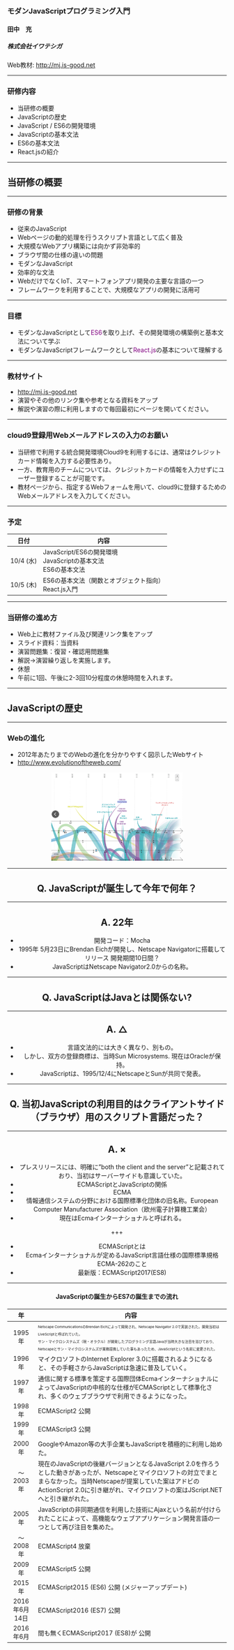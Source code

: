 ### モダンJavaScriptプログラミング入門

#### 田中　充
##### 株式会社イワテシガ

Web教材: http://mj.is-good.net

---
### 研修内容

- 当研修の概要
- JavaScriptの歴史
- JavaScript / ES6の開発環境
- JavaScriptの基本文法
- ES6の基本文法
- React.jsの紹介

---
## 当研修の概要

---
### 研修の背景
- 従来のJavaScript
 - Webページの動的処理を行うスクリプト言語として広く普及
 - 大規模なWebアプリ構築には向かず非効率的
 - ブラウザ間の仕様の違いの問題
- モダンなJavaScript
 - 効率的な文法
 - WebだけでなくIoT、スマートフォンアプリ開発の主要な言語の一つ
 - フレームワークを利用することで、大規模なアプリの開発に活用可

---

### 目標
- モダンなJavaScriptとして<span style="color:purple">ES6</span>を取り上げ、その開発環境の構築例と基本文法について学ぶ
- モダンなJavaScriptフレームワークとして<span style="color:purple">React.js</span>の基本について理解する

---

### 教材サイト
- http://mj.is-good.net
- 演習やその他のリンク集や参考となる資料をアップ
- 解説や演習の際に利用しますので毎回最初にページを開いてください。


---
### cloud9登録用Webメールアドレスの入力のお願い
- 当研修で利用する統合開発環境Cloud9を利用するには、通常はクレジットカード情報を入力する必要性あり。
- 一方、教育用のチームについては、クレジットカードの情報を入力せずにユーザー登録することが可能です。
- 教材ページから、指定するWebフォームを用いて、cloud9に登録するためのWebメールアドレスを入力してください。

---
### 予定

| 日付 | 内容 |
| :---: | --- |
| 10/4 (水)| JavaScript/ES6の開発環境<br />JavaScriptの基本文法<br />ES6の基本文法|
| 10/5 (木)| ES6の基本文法（関数とオブジェクト指向）<br />React.js入門|

---
### 当研修の進め方
- Web上に教材ファイル及び関連リンク集をアップ
- スライド資料：当資料
- 演習問題集：復習・確認用問題集
- 解説→演習繰り返しを実施します。
- 休憩
 - 午前に1回、午後に2-3回10分程度の休憩時間を入れます。

---

## JavaScriptの歴史

---
### Webの進化
- 2012年あたりまでのWebの進化を分かりやすく図示したWebサイト
- http://www.evolutionoftheweb.com/
<div width="100%" align="center">
<img alt="Evolution of the Web" src="assets/PITCHME-d9545.png" width="60%" >

---
## Q. JavaScriptが誕生して今年で何年？

---

## A. 22年
- 開発コード：Mocha
- 1995年 5月23日にBrendan Eichが開発し、Netscape Navigatorに搭載してリリース
開発期間10日間？
- JavaScriptはNetscape Navigator2.0からの名称。

---
## Q. JavaScriptはJavaとは関係ない?

---

## A. △
- 言語文法的には大きく異なり、別もの。
- しかし、双方の登録商標は、当時Sun Microsystems. 現在はOracleが保持。
- JavaScriptは、1995/12/4にNetscapeとSunが共同で発表。

---
## Q. 当初JavaScriptの利用目的はクライアントサイド（ブラウザ）用のスクリプト言語だった？

---
## A. ×
- プレスリリースには、明確に”both the client and the server”と記載されており、当初はサーバーサイドも意識していた。
- ECMAScriptとJavaScriptの関係
- ECMA
 - 情報通信システムの分野における国際標準化団体の旧名称。European Computer Manufacturer Association（欧州電子計算機工業会）
 - 現在はEcmaインターナショナルと呼ばれる。

+++

- ECMAScriptとは
 - Ecmaインターナショナルが定めるJavaScript言語仕様の国際標準規格ECMA-262のこと
 - 最新版：ECMAScript2017(ES8)

---
#### JavaScriptの誕生からES7の誕生までの流れ

| 年 | 内容 |
| :---: | --------- |
| 1995年 | <span style="font-size: 8px; line-height: 0px">Netscape CommunicationsのBrendan Eichによって開発され、Netscape Navigator 2.0で実装された。開発当初はLiveScriptと呼ばれていた。<br />サン・マイクロシステムズ（現・オラクル）が開発したプログラミング言語Javaが当時大きな注目を浴びており、Netscapeとサン・マイクロシステムズが業務提携していた事もあったため、JavaScriptという名前に変更された。</span>|
| 1996年 | マイクロソフトのInternet Explorer 3.0に搭載されるようになると、その手軽さからJavaScriptは急速に普及していく。 |
| 1997年	| 通信に関する標準を策定する国際団体EcmaインターナショナルによってJavaScriptの中核的な仕様がECMAScriptとして標準化され、多くのウェブブラウザで利用できるようになった。|
| 1998年	| ECMAScript2 公開
| 1999年	| ECMAScript3 公開
| 2000年	| GoogleやAmazon等の大手企業もJavaScriptを積極的に利用し始めた。
| 〜2003年 | 現在のJavaScriptの後継バージョンとなるJavaScript 2.0を作ろうとした動きがあったが、Netscapeとマイクロソフトの対立でまとまらなかった。当時Netscapeが提案していた案はアドビのActionScript 2.0に引き継がれ、マイクロソフトの案はJScript.NETへと引き継がれた。
| 2005年	| JavaScriptの非同期通信を利用した技術にAjaxという名前が付けられたことによって、高機能なウェブアプリケーション開発言語の一つとして再び注目を集めた。
| 〜2008年 | ECMAScript4 放棄
| 2009年	| ECMAScript5 公開
| 2015年	| ECMAScript2015 (ES6) 公開  (メジャーアップデート)
| 2016年6月14日 | ECMAScript2016 (ES7) 公開
| 2016年6月 | 間も無くECMAScript2017 (ES8)が 公開
